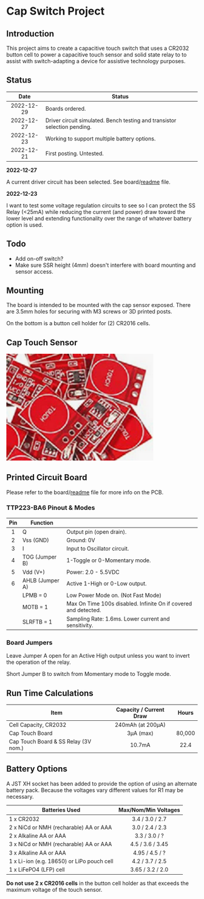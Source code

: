 # Cap Switch Project

## Introduction

This project aims to create a capacitive touch switch that uses a CR2032 button cell to power a capacitive touch sensor and solid state relay to to assist with switch-adapting a device for assistive technology purposes.

## Status

|    Date    | Status                                                       |
| :--------: | ------------------------------------------------------------ |
| 2022-12-29 | Boards ordered.                                              |
| 2022-12-27 | Driver circuit simulated. Bench testing and transistor selection pending. |
| 2022-12-23 | Working to support multiple battery options.                 |
| 2022-12-21 | First posting. Untested.                                     |

**2022-12-27**

A current driver circuit has been selected. See board/[readme](#board/readme.md) file.

**2022-12-23**

I want to test some voltage regulation circuits to see so I can protect the SS Relay (<25mA) while reducing the current (and  power) draw toward the lower level and extending functionality over the range of whatever battery option is used.

## Todo

* Add on-off switch?
* Make sure SSR height (4mm) doesn't interfere with board mounting and sensor access.

## Mounting

The board is intended to be mounted with the cap sensor exposed. There are 3.5mm holes for securing with M3 screws or 3D printed posts.

On the bottom is a button cell holder for (2) CR2016 cells.

## Cap Touch Sensor

<img src="assets/cap_touch_sensor.png" alt="cap sensor" style="zoom:150%;" />

## Printed Circuit Board

Please refer to the board/[readme](board/readme.md) file for more info on the PCB.

### TTP223-BA6 Pinout & Modes

| Pin  | Function        |                                                              |
| :--: | --------------- | ------------------------------------------------------------ |
|  1   | Q               | Output pin (open drain).                                     |
|  2   | Vss (GND)       | Ground: 0V                                                   |
|  3   | I               | Input to Oscillator circuit.                                 |
|  4   | TOG (Jumper B)  | 1-Toggle or 0-Momentary mode.                                |
|  5   | Vdd (V+)        | Power: 2.0 - 5.5VDC                                          |
|  6   | AHLB (Jumper A) | Active 1-High or 0-Low output.                               |
|      | LPMB = 0        | Low Power Mode on. (Not Fast Mode)                           |
|      | MOTB = 1        | Max On Time 100s disabled. Infinite On if covered and detected. |
|      | SLRFTB = 1      | Sampling Rate: 1.6ms. Lower current and sensitivity.         |

### Board Jumpers

Leave Jumper A open for an Active High output unless you want to invert the operation of the relay.

Short Jumper B to switch from Momentary mode to Toggle mode.

## Run Time Calculations

| Item                                 | Capacity  / Current Draw | Hours  |
| ------------------------------------ | :----------------------: | :----: |
| Cell Capacity, CR2032                |    240mAh (at 200µA)     |        |
| Cap Touch Board                      |        3µA (max)         | 80,000 |
| Cap Touch Board & SS Relay (3V nom.) |          10.7mA          |  22.4  |

## Battery Options

A JST XH socket has been added to provide the option of using an alternate battery pack. Because the voltages vary different values for R1 may be necessary.

| Batteries Used                             | Max/Nom/Min Voltages |
| ------------------------------------------ | :------------------: |
| 1 x CR2032                                 |   3.4 / 3.0 / 2.7    |
| 2 x NiCd or NMH (recharable) AA or AAA     |   3.0 / 2.4 / 2.3    |
| 2 x Alkaline AA or AAA                     |    3.3 / 3.0 / ?     |
| 3 x NiCd or NMH (recharable) AA or AAA     |   4.5 / 3.6 / 3.45   |
| 3 x Alkaline AA or AAA                     |    4.95 / 4.5 / ?    |
| 1 x Li-ion (e.g. 18650) or LiPo pouch cell |   4.2 / 3.7 / 2.5    |
| 1 x LiFePO4 (LFP) cell                     |   3.65 / 3.2 / 2.0   |

**Do not use 2 x CR2016 cells** in the button cell holder as that exceeds the maximum voltage of the touch sensor.

